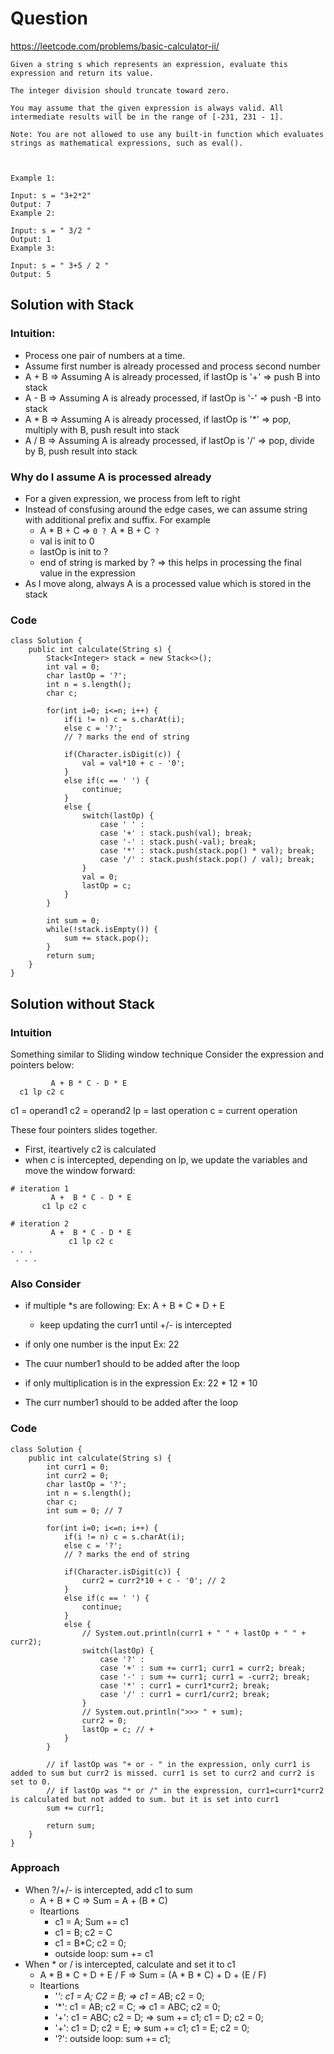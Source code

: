 # Question
https://leetcode.com/problems/basic-calculator-ii/
```
Given a string s which represents an expression, evaluate this expression and return its value. 

The integer division should truncate toward zero.

You may assume that the given expression is always valid. All intermediate results will be in the range of [-231, 231 - 1].

Note: You are not allowed to use any built-in function which evaluates strings as mathematical expressions, such as eval().

 

Example 1:

Input: s = "3+2*2"
Output: 7
Example 2:

Input: s = " 3/2 "
Output: 1
Example 3:

Input: s = " 3+5 / 2 "
Output: 5

```

## Solution with Stack
### Intuition:
- Process one pair of numbers at a time. 
- Assume first number is already processed and process second number
- A + B => Assuming A is already processed, if lastOp is '+' => push B into stack
- A - B => Assuming A is already processed, if lastOp is '-' => push -B into stack 
- A * B => Assuming A is already processed, if lastOp is '*' => pop, multiply with B, push result into stack
- A / B => Assuming A is already processed, if lastOp is '/' => pop, divide by B, push result into stack

### Why do I assume A is processed already
- For a given expression, we process from left to right
- Instead of consfusing around the edge cases, we can assume string with additional prefix and suffix. For example
  - A * B + C => `0 ? `A * B + C` ?`
  - val is init to 0
  - lastOp is init to ?
  - end of string is marked by ? => this helps in processing the final value in the expression
- As I move along, always A is a processed value which is stored in the stack

### Code
```
class Solution {
    public int calculate(String s) {
        Stack<Integer> stack = new Stack<>();
        int val = 0;
        char lastOp = '?';
        int n = s.length();
        char c;

        for(int i=0; i<=n; i++) {
            if(i != n) c = s.charAt(i); 
            else c = '?'; 
            // ? marks the end of string

            if(Character.isDigit(c)) {
                val = val*10 + c - '0';
            }
            else if(c == ' ') {
                continue;
            }
            else {
                switch(lastOp) {
                    case ' ' : 
                    case '+' : stack.push(val); break;
                    case '-' : stack.push(-val); break; 
                    case '*' : stack.push(stack.pop() * val); break;
                    case '/' : stack.push(stack.pop() / val); break;
                }
                val = 0;
                lastOp = c;
            }
        }

        int sum = 0;
        while(!stack.isEmpty()) {
            sum += stack.pop();
        }
        return sum;
    }
}
```
## Solution without Stack
### Intuition
Something similar to Sliding window technique
Consider the expression and pointers below:
```
         A + B * C - D * E
  c1 lp c2 c
```
c1 = operand1
c2 = operand2
lp = last operation
c = current operation

These four pointers slides together.
- First, iteartively c2 is calculated
- when c is intercepted, depending on lp, we update the variables and move the window forward:
```
# iteration 1
         A +  B * C - D * E
       c1 lp c2 c

# iteration 2
         A +  B * C - D * E
             c1 lp c2 c
. . .
 . . .
```

### Also Consider
- if multiple *s are following:
Ex: A + B * C * D + E
  - keep updating the curr1 until +/- is intercepted

- if only one number is the input
Ex: 22
 - The cuur number1 should to be added after the loop

- if only multiplication is in the expression
Ex: 22 * 12 * 10
 - The curr number1 should to be added after the loop
### Code
```
class Solution {
    public int calculate(String s) {
        int curr1 = 0;
        int curr2 = 0;
        char lastOp = '?';
        int n = s.length();
        char c;
        int sum = 0; // 7

        for(int i=0; i<=n; i++) {
            if(i != n) c = s.charAt(i); 
            else c = '?'; 
            // ? marks the end of string

            if(Character.isDigit(c)) {
                curr2 = curr2*10 + c - '0'; // 2
            }
            else if(c == ' ') {
                continue;
            }
            else {
                // System.out.println(curr1 + " " + lastOp + " " + curr2);
                switch(lastOp) {
                    case '?' : 
                    case '+' : sum += curr1; curr1 = curr2; break; 
                    case '-' : sum += curr1; curr1 = -curr2; break; 
                    case '*' : curr1 = curr1*curr2; break;
                    case '/' : curr1 = curr1/curr2; break;
                }
                // System.out.println(">>> " + sum);
                curr2 = 0;
                lastOp = c; // +
            }
        }

        // if lastOp was "+ or - " in the expression, only curr1 is added to sum but curr2 is missed. curr1 is set to curr2 and curr2 is set to 0.
        // if lastOp was "* or /" in the expression, curr1=curr1*curr2 is calculated but not added to sum. but it is set into curr1 
        sum += curr1;

        return sum;
    }
}
```
### Approach
- When ?/+/- is intercepted, add c1 to sum
  - A + B * C => Sum = A + (B * C)
  - Iteartions
    - c1 = A; Sum += c1
    - c1 = B; c2 = C
    - c1 = B*C; c2 = 0;
    - outside loop: sum += c1
- When * or / is intercepted, calculate and set it to c1
  - A * B * C + D + E / F => Sum = (A * B * C) + D + (E / F)
  - Iteartions
    - '*': c1 = A; C2 = B; => c1 = A*B; c2 = 0;
    - '*': c1 = AB; c2 = C; => c1 = ABC; c2 = 0;
    - '+': c1 = ABC; c2 = D; => sum += c1; c1 = D; c2 = 0;
    - '+': c1 = D; c2 = E; => sum += c1; c1 = E; c2 = 0;
    - '?': outside loop: sum += c1;
```
